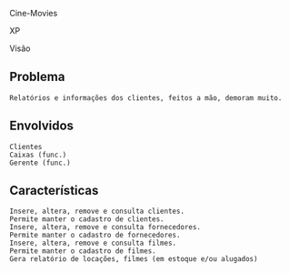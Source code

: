Cine-Movies

XP

Visão

Problema
--------
	Relatórios e informações dos clientes, feitos a mão, demoram muito.

Envolvidos
----------
	Clientes
	Caixas (func.)
	Gerente (func.)

Características
---------------
	Insere, altera, remove e consulta clientes.
	Permite manter o cadastro de clientes.
	Insere, altera, remove e consulta fornecedores.
	Permite manter o cadastro de fornecedores.
	Insere, altera, remove e consulta filmes.
	Permite manter o cadastro de filmes.
	Gera relatório de locações, filmes (em estoque e/ou alugados)